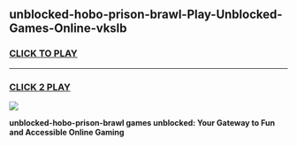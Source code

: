 
## unblocked-hobo-prison-brawl-Play-Unblocked-Games-Online-vkslb
<h3>
<a href="https://premium76.site?title=unblocked-hobo-prison-brawl&ref=25A">CLICK TO PLAY</a></h3>
<hr>

<h3>
<a href="https://premium76.site?title=unblocked-hobo-prison-brawl&ref=25A">CLICK 2 PLAY</a>
  
</h3>

<a href="https://premium76.site?title=unblocked-hobo-prison-brawl&ref=25A"><img src="https://clearcache.store/games.png"></a>


**unblocked-hobo-prison-brawl games unblocked: Your Gateway to Fun and Accessible Online Gaming**
